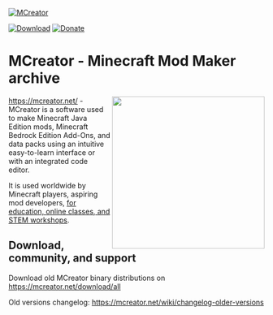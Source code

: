 [![MCreator](https://mcreator.net/image/brand/mcreator300s.png)](https://mcreator.net/)

[![Download](https://img.shields.io/badge/Download-release-%2393c54b?style=flat-square)](https://mcreator.net/download)
[![Donate](https://img.shields.io/badge/Donate-%E2%99%A1-%23ff7c00?style=flat-square)](https://mcreator.net/donate)
# MCreator - Minecraft Mod Maker archive

<img align="right" width="300" src="https://mcreator.net/image/about/about1.png">

https://mcreator.net/ - MCreator is a software used to make Minecraft Java Edition mods, Minecraft Bedrock Edition Add-Ons, and data packs using an intuitive easy-to-learn interface or with an integrated code editor. 

It is used worldwide by Minecraft players, aspiring mod developers, [for education, online classes, and STEM workshops](https://mcreator.net/education).

## Download, community, and support

Download old MCreator binary distributions on https://mcreator.net/download/all

Old versions changelog: https://mcreator.net/wiki/changelog-older-versions
